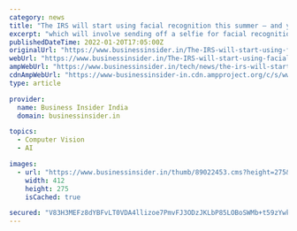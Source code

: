 ```yaml
---
category: news
title: "The IRS will start using facial recognition this summer — and you'll have to send off a selfie if you want to pay your taxes online"
excerpt: "which will involve sending off a selfie for facial recognition. Security blogger Brian Krebs was the first to spot a message on the IRS website directing users to create an account with a company ..."
publishedDateTime: 2022-01-20T17:05:00Z
originalUrl: "https://www.businessinsider.in/The-IRS-will-start-using-facial-recognition-this-summer-and-youll-have-to-send-off-a-selfie-if-you-want-to-pay-your-taxes-online/articleshow/89022614.cms"
webUrl: "https://www.businessinsider.in/The-IRS-will-start-using-facial-recognition-this-summer-and-youll-have-to-send-off-a-selfie-if-you-want-to-pay-your-taxes-online/articleshow/89022614.cms"
ampWebUrl: "https://www.businessinsider.in/tech/news/the-irs-will-start-using-facial-recognition-this-summer-and-youll-have-to-send-off-a-selfie-if-you-want-to-pay-your-taxes-online/amp_articleshow/89022614.cms"
cdnAmpWebUrl: "https://www-businessinsider-in.cdn.ampproject.org/c/s/www.businessinsider.in/tech/news/the-irs-will-start-using-facial-recognition-this-summer-and-youll-have-to-send-off-a-selfie-if-you-want-to-pay-your-taxes-online/amp_articleshow/89022614.cms"
type: article

provider:
  name: Business Insider India
  domain: businessinsider.in

topics:
  - Computer Vision
  - AI

images:
  - url: "https://www.businessinsider.in/thumb/89022453.cms?height=275&width=412"
    width: 412
    height: 275
    isCached: true

secured: "V83H3MEFz8dYBFvLT0VDA4llizoe7PmvFJ3ODzJKLbP85LOBoSWMb+t59zYwk38k8ReTIOROy9ru5u3r5kPeZRdHxa1YvWX5Ncaosw4f6fdAsVPfkxvTkGsfAWMwoxNdWjOOWKt9Ycg56zo3MIVt2dUV5tngxoFes6u/G2YUxlViYs3EM+vLVLfm+VSsyuShNo9exOA6duE6xPMjNRwT/ctl6FVuCUaRKAGMR7rmnszj+WB5mcEuZeNijTRwA506XxPudQGRBIBXidA+hrEf9Y8i4Bcto9kp1VBJGG3fEjasrrRDdiczu9iyeSEwavpF/coOFxCCcQievtL9UlClCr55ktWqpjyV9K5ReAbqOr4=;/KU4ranuZaYKE3+69OaWog=="
---
```


